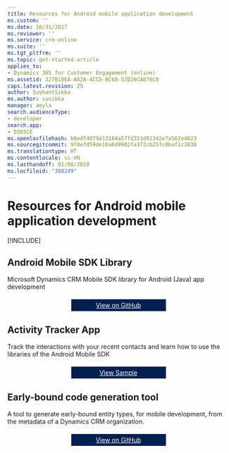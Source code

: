 ```yaml
---
title: Resources for Android mobile application development
ms.custom: ''
ms.date: 10/31/2017
ms.reviewer: ''
ms.service: crm-online
ms.suite: ''
ms.tgt_pltfrm: ''
ms.topic: get-started-article
applies_to:
- Dynamics 365 for Customer Engagement (online)
ms.assetid: 327B10EA-A62A-4CCD-BC68-57D26CA076C0
caps.latest.revision: 25
author: SushantSikka
ms.author: susikka
manager: amyla
search.audienceType:
- developer
search.app:
- D365CE
ms.openlocfilehash: b0edf4079d13184a57fd351d91342e7a562e4823
ms.sourcegitcommit: 9f0efd59de16a6d9902fa372cb25fc0baf1c2838
ms.translationtype: HT
ms.contentlocale: vi-VN
ms.lasthandoff: 01/08/2019
ms.locfileid: "388249"
---
```

# <a name="resources-for-android-mobile-application-development"></a>Resources for Android mobile application development

[!INCLUDE[](../includes/cc_applies_to_update_9_0_0.md)]

## <a name="android-mobile-sdk-library"></a>Android Mobile SDK Library

Microsoft Dynamics CRM Mobile SDK library for Android (Java) app development

<div style="background:#002050;display: block;text-align: center;padding: 5px 20px;width: 175px;margin-top: 20px;margin-left: auto;margin-right: auto;">
<a style="color: #fff;" href="https://github.com/DynamicsCRM/crm-mobilesdk-library-for-android" target="_blank" >View on GitHub</a>
</div>

## <a name="activity-tracker-app"></a>Activity Tracker App

Track the interactions with your recent contacts and learn how to use the libraries of the Android Mobile SDK

<div style="background:#002050;display: block;text-align: center;padding: 5px 20px;width: 175px;margin-top: 20px;margin-left: auto;margin-right: auto;">
<!-- set href to full live URL to avoid false positive broken link report-->
<a style="color: #fff;" href="https://docs.microsoft.com/dynamics365/customer-engagement/developer/sample-android-activity-tracker-web-api" target="_blank" >View Sample</a>
</div>

## <a name="early-bound-code-generation-tool"></a>Early-bound code generation tool

A tool to generate early-bound entity types, for mobile development, from the metadata of a Dynamics CRM organization.

<div style="background:#002050;display: block;text-align: center;padding: 5px 20px;width: 175px;margin-top: 20px;margin-left: auto;margin-right: auto;">
<a style="color: #fff;" href="https://github.com/DynamicsCRM/crm-mobilesdk-tool-svcutil" target="_blank" >View on GitHub</a>
</div>
